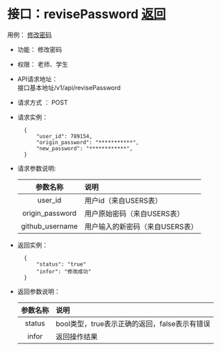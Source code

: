
# 接口：revisePassword  [返回](../README.md)
用例： [修改密码](../用例/修改密码.md)

- 功能：
    修改密码
    
- 权限：
    老师、学生  
    
- API请求地址：     
    接口基本地址/v1/api/revisePassword

- 请求方式 ：
    POST

- 请求实例：

        {
            "user_id": 789154,
            "origin_password": "***********",
            "new_password": "************",
        }
        
- 请求参数说明:        

  |参数名称|说明|
  |:---------:|:--------------------------------------------------------|      
  | user_id | 用户id（来自USERS表） |
  | origin_password | 用户原始密码（来自USERS表） |
  | github_username | 用户输入的新密码（来自USERS表） |
  

- 返回实例：

        {         
            "status": "true"
            "infor": "修改成功"
        }
 
- 返回参数说明：    
 
  |参数名称|说明|
  |:---------:|:--------------------------------------------------------|      
  |status|bool类型，true表示正确的返回，false表示有错误|
  |infor| 返回操作结果 |


